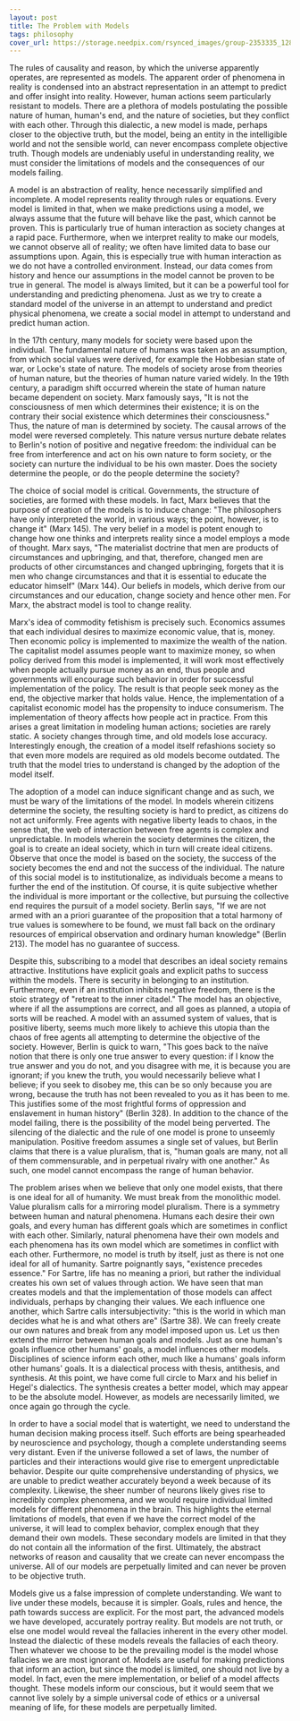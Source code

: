```yaml
---
layout: post
title: The Problem with Models
tags: philosophy
cover_url: https://storage.needpix.com/rsynced_images/group-2353335_1280.png
---
```

The rules of causality and reason, by which the universe apparently operates, are represented as models. The apparent order of phenomena in reality is condensed into an abstract representation in an attempt to predict and offer insight into reality. However, human actions seem particularly resistant to models. There are a plethora of models postulating the possible nature of human, human's end, and the nature of societies, but they conflict with each other. Through this dialectic, a new model is made, perhaps closer to the objective truth, but the model, being an entity in the intelligible world and not the sensible world, can never encompass complete objective truth. Though models are undeniably useful in understanding reality, we must consider the limitations of models and the consequences of our models failing.

A model is an abstraction of reality, hence necessarily simplified and incomplete. A model represents reality through rules or equations. Every model is limited in that, when we make predictions using a model, we always assume that the future will behave like the past, which cannot be proven. This is particularly true of human interaction as society changes at a rapid pace. Furthermore, when we interpret reality to make our models, we cannot observe all of reality; we often have limited data to base our assumptions upon. Again, this is especially true with human interaction as we do not have a controlled environment. Instead, our data comes from history and hence our assumptions in the model cannot be proven to be true in general. The model is always limited, but it can be a powerful tool for understanding and predicting phenomena. Just as we try to create a standard model of the universe in an attempt to understand and predict physical phenomena, we create a social model in attempt to understand and predict human action.

In the 17th century, many models for society were based upon the individual. The fundamental nature of humans was taken as an assumption, from which social values were derived, for example the Hobbesian state of war, or Locke's state of nature. The models of society arose from theories of human nature, but the theories of human nature varied widely. In the 19th century, a paradigm shift occurred wherein the state of human nature became dependent on society. Marx famously says, "It is not the consciousness of men which determines their existence; it is on the contrary their social existence which determines their consciousness." Thus, the nature of man is determined by society. The causal arrows of the model were reversed completely. This nature versus nurture debate relates to Berlin's notion of positive and negative freedom: the individual can be free from interference and act on his own nature to form society, or the society can nurture the individual to be his own master. Does the society determine the people, or do the people determine the society?

The choice of social model is critical. Governments, the structure of societies, are formed with these models. In fact, Marx believes that the purpose of creation of the models is to induce change: "The philosophers have only interpreted the world, in various ways; the point, however, is to change it" (Marx 145). The very belief in a model is potent enough to change how one thinks and interprets reality since a model employs a mode of thought. Marx says, "The materialist doctrine that men are products of circumstances and upbringing, and that, therefore, changed men are products of other circumstances and changed upbringing, forgets that it is men who change circumstances and that it is essential to educate the educator himself" (Marx 144). Our beliefs in models, which derive from our circumstances and our education, change society and hence other men. For Marx, the abstract model is tool to change reality.

Marx's idea of commodity fetishism is precisely such. Economics assumes that each individual desires to maximize economic value, that is, money. Then economic policy is implemented to maximize the wealth of the nation. The capitalist model assumes people want to maximize money, so when policy derived from this model is implemented, it will work most effectively when people actually pursue money as an end, thus people and governments will encourage such behavior in order for successful implementation of the policy. The result is that people seek money as the end, the objective marker that holds value. Hence, the implementation of a capitalist economic model has the propensity to induce consumerism. The implementation of theory affects how people act in practice. From this arises a great limitation in modeling human actions; societies are rarely static. A society changes through time, and old models lose accuracy. Interestingly enough, the creation of a model itself refashions society so that even more models are required as old models become outdated. The truth that the model tries to understand is changed by the adoption of the model itself.

The adoption of a model can induce significant change and as such, we must be wary of the limitations of the model. In models wherein citizens determine the society, the resulting society is hard to predict, as citizens do not act uniformly. Free agents with negative liberty leads to chaos, in the sense that, the web of interaction between free agents is complex and unpredictable.	In models wherein the society determines the citizen, the goal is to create an ideal society, which in turn will create ideal citizens. Observe that once the model is based on the society, the success of the society becomes the end and not the success of the individual. The nature of this social model is to institutionalize, as individuals become a means to further the end of the institution. Of course, it is quite subjective whether the individual is more important or the collective, but pursuing the collective end requires the pursuit of a model society. Berlin says, "If we are not armed with an a priori guarantee of the proposition that a total harmony of true values is somewhere to be found, we must fall back on the ordinary resources of empirical observation and ordinary human knowledge" (Berlin 213). The model has no guarantee of success.

Despite this, subscribing to a model that describes an ideal society remains attractive. Institutions have explicit goals and explicit paths to success within the models. There is security in belonging to an institution. Furthermore, even if an institution inhibits negative freedom, there is the stoic strategy of "retreat to the inner citadel." The model has an objective, where if all the assumptions are correct, and all goes as planned, a utopia of sorts will be reached. A model with an assumed system of values, that is positive liberty, seems much more likely to achieve this utopia than the chaos of free agents all attempting to determine the objective of the society. However, Berlin is quick to warn, "This goes back to the naïve notion that there is only one true answer to every question: if I know the true answer and you do not, and you disagree with me, it is because you are ignorant; if you knew the truth, you would necessarily believe what I believe; if you seek to disobey me, this can be so only because you are wrong, because the truth has not been revealed to you as it has been to me. This justifies some of the most frightful forms of oppression and enslavement in human history" (Berlin 328). In addition to the chance of the model failing, there is the possibility of the model being perverted. The silencing of the dialectic and the rule of one model is prone to unseemly manipulation. Positive freedom assumes a single set of values, but Berlin claims that there is a value pluralism, that is, "human goals are many, not all of them commensurable, and in perpetual rivalry with one another." As such, one model cannot encompass the range of human behavior.

The problem arises when we believe that only one model exists, that there is one ideal for all of humanity. We must break from the monolithic model. Value pluralism calls for a mirroring model pluralism. There is a symmetry between human and natural phenomena. Humans each desire their own goals, and every human has different goals which are sometimes in conflict with each other. Similarly, natural phenomena have their own models and each phenomena has its own model which are sometimes in conflict with each other. Furthermore, no model is truth by itself, just as there is not one ideal for all of humanity. Sartre poignantly says, "existence precedes essence." For Sartre, life has no meaning a priori, but rather the individual creates his own set of values through action. We have seen that man creates models and that the implementation of those models can affect individuals, perhaps by changing their values. We each influence one another, which Sartre calls intersubjectivity: "this is the world in which man decides what he is and what others are" (Sartre 38). We can freely create our own natures and break from any model imposed upon us. Let us then extend the mirror between human goals and models. Just as one human's goals influence other humans' goals, a model influences other models. Disciplines of science inform each other, much like a humans' goals inform other humans' goals. It is a dialectical process with thesis, antithesis, and synthesis. At this point, we have come full circle to Marx and his belief in Hegel's dialectics. The synthesis creates a better model, which may appear to be the absolute model. However, as models are necessarily limited, we once again go through the cycle.

In order to have a social model that is watertight, we need to understand the human decision making process itself. Such efforts are being spearheaded by neuroscience and psychology, though a complete understanding seems very distant. Even if the universe followed a set of laws, the number of particles and their interactions would give rise to emergent unpredictable behavior. Despite our quite comprehensive understanding of physics, we are unable to predict weather accurately beyond a week because of its complexity. Likewise, the sheer number of neurons likely gives rise to incredibly complex phenomena, and we would require individual limited models for different phenomena in the brain. This highlights the eternal limitations of models, that even if we have the correct model of the universe, it will lead to complex behavior, complex enough that they demand their own models. These secondary models are limited in that they do not contain all the information of the first. Ultimately, the abstract networks of reason and causality that we create can never encompass the universe. All of our models are perpetually limited and can never be proven to be objective truth.

Models give us a false impression of complete understanding. We want to live under these models, because it is simpler. Goals, rules and hence, the path towards success are explicit. For the most part, the advanced models we have developed, accurately portray reality. But models are not truth, or else one model would reveal the fallacies inherent in the every other model. Instead the dialectic of these models reveals the fallacies of each theory. Then whatever we choose to be the prevailing model is the model whose fallacies we are most ignorant of. Models are useful for making predictions that inform an action, but since the model is limited, one should not live by a model. In fact, even the mere implementation, or belief of a model affects thought. These models inform our conscious, but it would seem that we cannot live solely by a simple universal code of ethics or a universal meaning of life, for these models are perpetually limited.